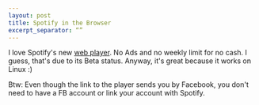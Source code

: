 ```yaml
---
layout: post
title: Spotify in the Browser
excerpt_separator: “”
---
```

I love Spotify's new [web player](http://apps.facebook.com/get-spotify/?fb_source=notification&fb_ref=cazzette_us&ref=notif&notif_t=app_notification). No Ads and no weekly limit for no cash. I guess, that's due to its Beta status. Anyway, it's great because it works on Linux :)

Btw: Even though the link to the player sends you by Facebook, you don't need to have a FB account or link your account with Spotify.
